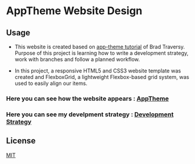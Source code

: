 # AppTheme Website Design

## Usage

* This website is created based on [app-theme tutorial](https://www.youtube.com/watch?v=qlA7dputiNc) of Brad Traversy. Purpose of this project is learning how to write a development strategy, work with branches and follow a planned workflow.


* In this project, a responsive HTML5 and CSS3 website template was created and FlexboxGrid, a lightweight Flexbox-based grid system, was used to easily align our items.

### Here you can see how the website appears : [AppTheme](https://oguzkarademir.github.io/app-theme/contact.html)

### Here you can see my develpment strategy : [Development Strategy](https://github.com/oguzkarademir/app-theme/blob/master/development-strategy.md)

## License

[MIT](./LICENSE)